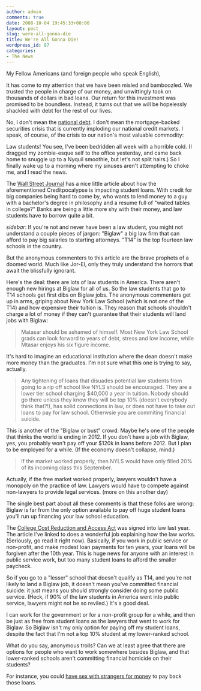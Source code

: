 ```yaml
---
author: admin
comments: true
date: 2008-10-04 19:45:33+00:00
layout: post
slug: were-all-gonna-die
title: We're All Gonna Die!
wordpress_id: 87
categories:
- The News
---
```


My Fellow Americans (and foreign people who speak English),

It has come to my attention that we have been misled and bamboozled. We trusted the people in charge of our money, and unwittingly took on thousands of dollars in bad loans. Our return for this investment was promised to be boundless. Instead, it turns out that we will be hopelessly shackled with debt for the rest of our lives.

No, I don't mean the [national debt](http://www.treasurydirect.gov/NP/BPDLogin?application=np). I don't mean the mortgage-backed securities crisis that is currently imploding our national credit markets. I speak, of course, of the crisis to our nation's most valuable commodity:

Law students! <!-- more -->You see, I've been bedridden all week with a horrible cold. (I dragged my zombie-esque self to the office yesterday, and came back home to snuggle up to a Nyquil smoothie, but let's not split hairs.) So I finally wake up to a morning where my sinuses aren't attempting to choke me, and I read the news.

The [Wall Street Journal](http://blogs.wsj.com/law/2008/10/02/the-credit-crisis-and-law-school-loans-take-one/) has a nice little article about how the aforementioned Creditpocalypse is impacting student loans. With credit for big companies being hard to come by, who wants to lend money to a guy with a bachelor's degree in philosophy and a resume full of "waited tables in college?" Banks are being a little more shy with their money, and law students have to borrow quite a bit.

*sidebar*: If you're not and never have been a law student, you might not understand a couple pieces of jargon: "Biglaw" a big law firm that can afford to pay big salaries to starting attorneys. "T14" is the top fourteen law schools in the country.

But the anonymous commenters to this article are the brave prophets of a doomed world. Much like Jor-El, only they truly understand the horrors that await the blissfully ignorant.

Here's the deal: there are lots of law students in America. There aren't enough new hirings at Biglaw for all of us. So the law students that go to T14 schools get first dibs on Biglaw jobs. The anonymous commenters get up in arms, griping about New York Law School (which is not one of the T14) and how expensive their tuition is. They reason that schools shouldn't charge a lot of money if they can't guarantee that their students will land jobs with Biglaw:

> Matasar should be ashamed of himself. Most New York Law School grads can look forward to years of debt, stress and low income, while Mtasar enjoys his six figure income.

It's hard to imagine an educational institution where the dean doesn't make more money than the graduates. I'm not sure what this one is trying to say, actually.

> Any tightening of loans that disuades potential law students from going to a rip off school like NYLS should be encouraged. They are a lower tier school charging $40,000 a year in tuition. Nobody should go there unless they know they will be top 10% (doesn’t everybody think that?!), has solid connections in law, or does not have to take out loans to pay for law school. Otherwsie you are commiting financial suicide.

This is another of the "Biglaw or bust" crowd. Maybe he's one of the people that thinks the world is ending in 2012. If you don't have a job with Biglaw, yes, you probably won't pay off your $120k in loans before 2012. But I plan to be employed for a while. (If the economy doesn't collapse, mind.)

> If the market worked properly, then NYLS would have only filled 20% of its incoming class this September.

Actually, if the free market worked properly, lawyers wouldn't have a monopoly on the practice of law. Lawyers would have to compete against non-lawyers to provide legal services. (more on this another day)

The single best part about all these comments is that these folks are wrong: Biglaw is far from the only option available to pay off huge student loans you'll run up financing your law school education.

The [College Cost Reduction and Access Act](http://law-career.blogspot.com/2007/09/college-cost-reduction-and-access-act.html) was signed into law last year. The article I've linked to does a wonderful job explaining how the law works. (Seriously, go read it right now). Basically, if you work in public service or non-profit, and make modest loan payments for ten years, your loans will be forgiven after the 10th year. This is huge news for anyone with an interest in public service work, but too many student loans to afford the smaller paycheck.

So if you go to a "lesser" school that doesn't qualify as T14, and you're not likely to land a Biglaw job, it doesn't mean you've committed financial suicide: it just means you should strongly consider doing some public service. (Heck, if 90% of the law students in America went into public service, lawyers might not be so reviled.) It's a good deal.

I can work for the government or for a non-profit group for a while, and then be just as free from student loans as the lawyers that went to work for Biglaw. So Biglaw isn't my only option for paying off my student loans, despite the fact that I'm not a top 10% student at my lower-ranked school.

What do you say, anonymous trolls? Can we at least agree that there are options for people who want to work somewhere besides Biglaw, and that lower-ranked schools aren't committing financial homicide on their students?

For instance, you could [have sex with strangers for money](http://theshark.typepad.com/weblog/2008/10/stanford-law-gr.html) to pay back those loans.
